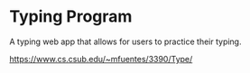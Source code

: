 # Typing Program
A typing web app that allows for users to practice their typing. 

https://www.cs.csub.edu/~mfuentes/3390/Type/
